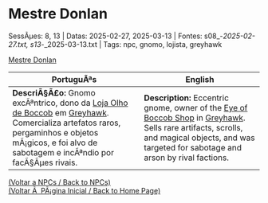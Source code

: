 ﻿
# Mestre Donlan

SessÃµes: 8, 13 | Datas: 2025-02-27, 2025-03-13 | Fontes: s08_-_2025-02-27.txt, s13_-_2025-03-13.txt | Tags: npc, gnomo, lojista, greyhawk

[Mestre Donlan](mestre_donlan.png)

| PortuguÃªs | English |
|-----------|---------|
| **DescriÃ§Ã£o:** Gnomo excÃªntrico, dono da [Loja Olho de Boccob](loja_olho_de_boccob.md) em [Greyhawk](cidade_de_greyhawk.md). Comercializa artefatos raros, pergaminhos e objetos mÃ¡gicos, e foi alvo de sabotagem e incÃªndio por facÃ§Ãµes rivais. | **Description:** Eccentric gnome, owner of the [Eye of Boccob Shop](loja_olho_de_boccob.md) in [Greyhawk](cidade_de_greyhawk.md). Sells rare artifacts, scrolls, and magical objects, and was targeted for sabotage and arson by rival factions. |

[(Voltar a NPCs / Back to NPCs)](npcs_list.md)  
[(Voltar Ã  PÃ¡gina Inicial / Back to Home Page)](../../home.md)


























